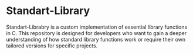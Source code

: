 # Standart-Library
Standart-Librabry is a custom implementation of essential library functions in C. This repository is designed for developers who want to gain a deeper understanding of how standard library functions work or require their own tailored versions for specific projects.
